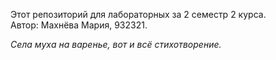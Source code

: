 ﻿Этот репозиторий для лабораторных за 2 семестр 2 курса. \
Автор: Махнёва Мария, 932321.

*Села муха на варенье, вот и всё стихотворение.*